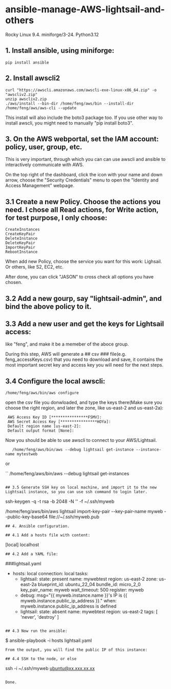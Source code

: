 # ansible-manage-AWS-lightsail-and-others
Rocky Linux 9.4. miniforge/3-24. Python3.12

## 1. Install ansible, using miniforge:
   ```
   pip install ansible
   ```
## 2. Install awscli2
   ```
   curl "https://awscli.amazonaws.com/awscli-exe-linux-x86_64.zip" -o "awscliv2.zip"
   unzip awscliv2.zip
   ./aws/install --bin-dir /home/feng/aws/bin --install-dir /home/feng/aws/aws-cli --update
   ```
   This install will also include the boto3 package too. If you use other way to install awscli, you might need to manually "pip install boto3".

## 3. On the AWS webportal, set the IAM account: policy, user, group, etc. 

   This is very important, through which you can can use awscli and ansible to interactively communicate with AWS.
   
   On the top right of the dashboard, click the icon with your name and down arrow, choose the "Security Credentials" menu to open the "Identity and Access Management" webpage.

## 3.1 Create a new Policy. Choose the actions you need. I chose all Read actions, for Write action, for test purpose, I only choose:
   ```
   CreateInstances
   CreateKeyPair
   DeleteInstance
   DeleteKeyPair
   ImportKeyPair
   RebootInstance
   ```
   When add new Policy, choose the service you want for this work: Lighsail. Or others, like S2, EC2, etc.

   After done, you can click "JASON" to cross check all options you have chosen.

## 3.2 Add a new gourp, say "lightsail-admin", and  bind the above policy to it.

## 3.3 Add a new user and get the keys for Lightsail access:

   like "feng", and make it be a memeber of the aboce group.
   
   During this step, AWS will generate a ## csv ### file(e.g. feng_accessKeys.csv) that you need to download and save, it contains the most important secret key and access key you will need for the next steps.

## 3.4 Configure the local awscli:
   ```
   /home/feng/aws/bin/aws configure
   ```
   open the csv file you donwloaded, and type the keys there(Make sure you choose the right region, and later the zone, like us-east-2 and us-east-2a):

   ```
    AWS Access Key ID [****************FSMV]: 
    AWS Secret Access Key [****************HOYa]: 
    Default region name [us-east-2]: 
    Default output format [None]: 
   ```

   Now you should be able to use awscli to connect to your AWS/Lightsail.
```
   /home/feng/aws/bin/aws --debug lightsail get-instance --instance-name mytestweb
```

or

``
   /home/feng/aws/bin/aws --debug lightsail get-instances
```

## 3.5 Generate SSH key on local machine, and import it to the new Lightsail instance, so you can use ssh command to login later.
```
ssh-keygen -q -t rsa -b 2048 -N '' -f ~/.ssh/myweb

/home/feng/aws/bin/aws lightsail import-key-pair --key-pair-name myweb --public-key-base64 file://~/.ssh/myweb.pub
```
## 4. Ansible configuration.

## 4.1 Add a hosts file with content:
   ```
[local]
  localhost
   ```
## 4.2 Add a YAML file:

```
###lightsail.yaml
 - hosts: local
   connection: local
   tasks:
     - lightsail:
         state: present
         name: mywebtest
         region: us-east-2
         zone: us-east-2a
         blueprint_id: ubuntu_22_04
         bundle_id: micro_2_0
         key_pair_name: myweb
         wait_timeout: 500
       register: myweb
     - debug: msg="{{ myweb.instance.name }}'s IP is {{ myweb.instance.public_ip_address }}."
       when: myweb.instance.public_ip_address is defined
     - lightsail:
         state: absent
         name: mywebtest
         region: us-east-2
       tags: [ 'never', 'destroy' ]
```

## 4.3 Now run the ansible:
```
$ ansible-playbook -i hosts lightsail.yaml
```
From the output, you will find the public IP of this instance:

## 4.4 SSH to the node, or else

```
ssh -i ~/.ssh/myweb  ubuntu@xx.xxx.xx.xx
```

Done.
